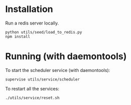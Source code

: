 # Installation

Run a redis server locally.

```
python utils/seed/load_to_redis.py
npm install
```

# Running (with daemontools)

To start the scheduler service (with daemontools):

```
supervise utils/service/scheduler

```

To restart all the services:
```
./utils/service/reset.sh
```

